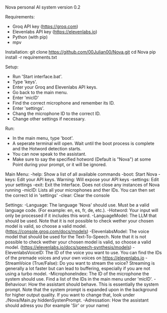 Nova personal AI system version 0.2

Requirements:
- Groq API key (https://groq.com)
- Elevenlabs API key (https://elevenlabs.io)
- Python (with pip)
- mpv

Installation:
git clone https://github.com/00Julian00/Nova.git
cd Nova
pip install -r requirements.txt

Setup:
- Run 'Start interface.bat'.
- Type 'keys'.
- Enter your Groq and Elevenlabs API keys.
- Go back to the main menu.
- Enter 'micID'
- Find the correct microphone and remember its ID.
- Enter 'settings'.
- Chang the microphone ID to the correct ID.
- Change other settings if necessary.

Run:
- In the main menu, type 'boot'.
- A seperate terminal will open. Wait until the boot process is complete and the Hotword detection starts.
- You can now speak to the assistant.
- Make sure to say the specified hotword (Default is "Nova") at some Point during your prompt, or it will be ignored.


Main Menu:
-help: Show a list of all available commands
-boot: Start Nova
-keys: Edit your API keys. Warning: Will expose your API keys
-settings: Edit your settings
-exit: Exit the Interface. Does not close any instances of Nova running
-micID: Lists all your microphones and ther IDs. You can then set the correct Id in 'settings'
-clear: Clear the console


Settings:
-Language: The language 'Nova' should use. Must be a valid language code. (For example: en, es, fr, de, etc.).
-Hotword: Your input will only be processed if it includes this word.
-LanguageModel: The LLM that should be used. Note that it is not possible to check wether your chosen model is valid, so choose a valid model. (https://console.groq.com/docs/models)
-ElevenlabsModel: The voice model that should be used for the Text-To-Speech. Note that it is not possible to check wether your chosen model is valid, so choose a valid model. (https://elevenlabs.io/docs/speech-synthesis/models)
-ElevenlabsVoiceID: The ID of the voice you want to use. You can find the IDs of the premade voices and your own voices on https://elevenlabs.io
-StreamVoice (True/False): Do you want to stream the voice? Streaming is generally a lot faster but can lead to buffering, especially if you are not using a turbo model.
-MicrophoneIndex: The ID of the microphone the system should use. Find a list of the IDs in the main menu under 'micID'.
-Behaviour: How the assistant should behave. This is essentially the system prompt. Note that the system prompt is expanded upon in the background for higher output quality. If you want to change that, look under ./Nova/Main.py hiddenSystenPrompt.
-Adressation: How the assistant should adress you (for example 'Sir' or your name)